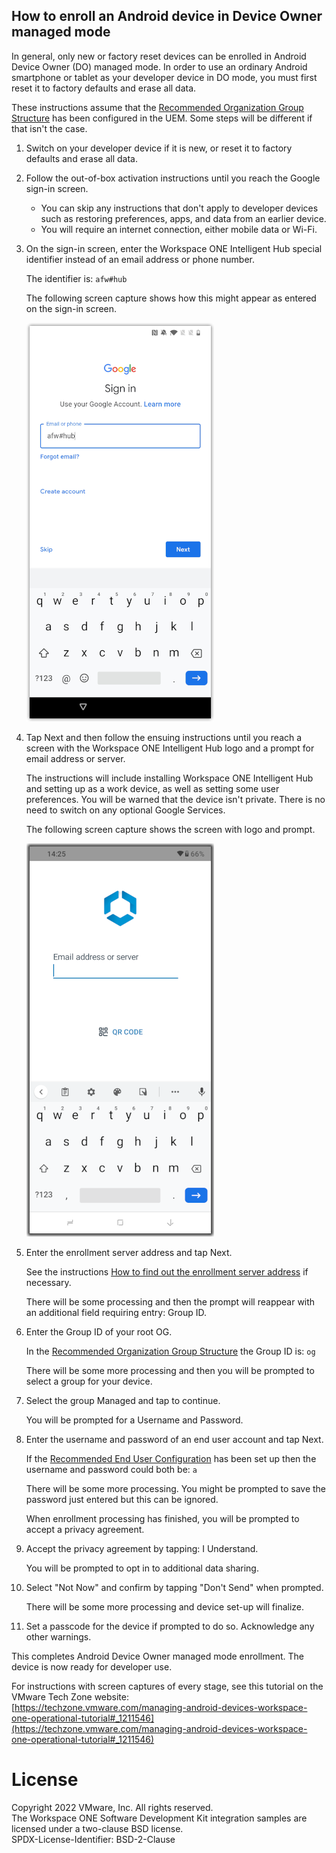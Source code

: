 ## How to enroll an Android device in Device Owner managed mode
In general, only new or factory reset devices can be enrolled in Android Device
Owner (DO) managed mode. In order to use an ordinary Android smartphone or
tablet as your developer device in DO mode, you must first reset it to factory
defaults and erase all data.

These instructions assume that the [Recommended Organization Group Structure](../../03Task_Configure-management-console-enrollment/01Recommended-Organization-Group-Structure/readme.md)
has been configured in the UEM. Some steps will be different if that isn't the
case.

1.  Switch on your developer device if it is new, or reset it to factory
    defaults and erase all data.

2.  Follow the out-of-box activation instructions until you reach the Google
    sign-in screen.

    -   You can skip any instructions that don't apply to developer devices such
        as restoring preferences, apps, and data from an earlier device.
    -   You will require an internet connection, either mobile data or Wi-Fi.

3.  On the sign-in screen, enter the Workspace ONE Intelligent Hub special
    identifier instead of an email address or phone number.

    The identifier is: `afw#hub`

    The following screen capture shows how this might appear as entered on the
    sign-in screen.

    ![**Screen Capture:** Sign-in Screen with Workspace ONE Intelligent Hub special identifier](ScreenCapture_afw-hash-hub.png)

4.  Tap Next and then follow the ensuing instructions until you reach a screen
    with the Workspace ONE Intelligent Hub logo and a prompt for email address
    or server.

    The instructions will include installing Workspace ONE Intelligent Hub and
    setting up as a work device, as well as setting some user preferences. You
    will be warned that the device isn't private. There is no need to switch on
    any optional Google Services.

    The following screen capture shows the screen with logo and prompt.

    ![**Screen Capture:** Workspace ONE Intelligent Hub logo and prompt](ScreenCapture_HubPrompt.png)

5.  Enter the enrollment server address and tap Next.

    See the instructions [How to find out the enrollment server address](../01How-to-find-out-the-enrollment-server-address/readme.md)
    if necessary.

    There will be some processing and then the prompt will reappear with an
    additional field requiring entry: Group ID.

6.  Enter the Group ID of your root OG.

    In the [Recommended Organization Group Structure](../../03Task_Configure-management-console-enrollment/01Recommended-Organization-Group-Structure/readme.md)
    the Group ID is: `og`

    There will be some more processing and then you will be prompted to select a
    group for your device.

7.  Select the group Managed and tap to continue.

    You will be prompted for a Username and Password.

8.  Enter the username and password of an end user account and tap Next.

    If the [Recommended End User Configuration](../../05Task_Configure-end-users/01Recommended-End-User-Configuration/readme.md)
    has been set up then the username and password could both be: `a`

    There will be some more processing. You might be prompted to save the
    password just entered but this can be ignored.

    When enrollment processing has finished, you will be prompted to accept a
    privacy agreement.

9.  Accept the privacy agreement by tapping: I Understand.

    You will be prompted to opt in to additional data sharing.

10. Select "Not Now" and confirm by tapping "Don't Send" when prompted.

    There will be some more processing and device set-up will finalize.

11. Set a passcode for the device if prompted to do so. Acknowledge any other
    warnings.

This completes Android Device Owner managed mode enrollment. The device is now
ready for developer use.

For instructions with screen captures of every stage, see this tutorial on the
VMware Tech Zone website:  
[https://techzone.vmware.com/managing-android-devices-workspace-one-operational-tutorial#_1211546](https://techzone.vmware.com/managing-android-devices-workspace-one-operational-tutorial#_1211546)

# License
Copyright 2022 VMware, Inc. All rights reserved.  
The Workspace ONE Software Development Kit integration samples are licensed
under a two-clause BSD license.  
SPDX-License-Identifier: BSD-2-Clause